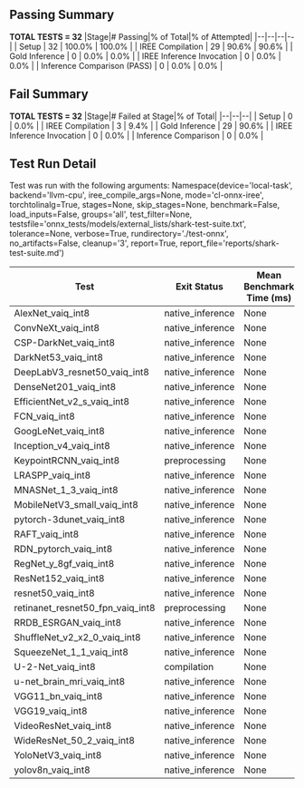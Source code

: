 ## Passing Summary

**TOTAL TESTS = 32**
|Stage|# Passing|% of Total|% of Attempted|
|--|--|--|--|
| Setup | 32 | 100.0% | 100.0% |
| IREE Compilation | 29 | 90.6% | 90.6% |
| Gold Inference | 0 | 0.0% | 0.0% |
| IREE Inference Invocation | 0 | 0.0% | 0.0% |
| Inference Comparison (PASS) | 0 | 0.0% | 0.0% |
## Fail Summary

**TOTAL TESTS = 32**
|Stage|# Failed at Stage|% of Total|
|--|--|--|
| Setup | 0 | 0.0% |
| IREE Compilation | 3 | 9.4% |
| Gold Inference | 29 | 90.6% |
| IREE Inference Invocation | 0 | 0.0% |
| Inference Comparison | 0 | 0.0% |
## Test Run Detail
Test was run with the following arguments:
Namespace(device='local-task', backend='llvm-cpu', iree_compile_args=None, mode='cl-onnx-iree', torchtolinalg=True, stages=None, skip_stages=None, benchmark=False, load_inputs=False, groups='all', test_filter=None, testsfile='onnx_tests/models/external_lists/shark-test-suite.txt', tolerance=None, verbose=True, rundirectory='./test-onnx', no_artifacts=False, cleanup='3', report=True, report_file='reports/shark-test-suite.md')

| Test | Exit Status | Mean Benchmark Time (ms) | Notes |
|--|--|--|--|
| AlexNet_vaiq_int8 | native_inference | None | |
| ConvNeXt_vaiq_int8 | native_inference | None | |
| CSP-DarkNet_vaiq_int8 | native_inference | None | |
| DarkNet53_vaiq_int8 | native_inference | None | |
| DeepLabV3_resnet50_vaiq_int8 | native_inference | None | |
| DenseNet201_vaiq_int8 | native_inference | None | |
| EfficientNet_v2_s_vaiq_int8 | native_inference | None | |
| FCN_vaiq_int8 | native_inference | None | |
| GoogLeNet_vaiq_int8 | native_inference | None | |
| Inception_v4_vaiq_int8 | native_inference | None | |
| KeypointRCNN_vaiq_int8 | preprocessing | None | |
| LRASPP_vaiq_int8 | native_inference | None | |
| MNASNet_1_3_vaiq_int8 | native_inference | None | |
| MobileNetV3_small_vaiq_int8 | native_inference | None | |
| pytorch-3dunet_vaiq_int8 | native_inference | None | |
| RAFT_vaiq_int8 | native_inference | None | |
| RDN_pytorch_vaiq_int8 | native_inference | None | |
| RegNet_y_8gf_vaiq_int8 | native_inference | None | |
| ResNet152_vaiq_int8 | native_inference | None | |
| resnet50_vaiq_int8 | native_inference | None | |
| retinanet_resnet50_fpn_vaiq_int8 | preprocessing | None | |
| RRDB_ESRGAN_vaiq_int8 | native_inference | None | |
| ShuffleNet_v2_x2_0_vaiq_int8 | native_inference | None | |
| SqueezeNet_1_1_vaiq_int8 | native_inference | None | |
| U-2-Net_vaiq_int8 | compilation | None | |
| u-net_brain_mri_vaiq_int8 | native_inference | None | |
| VGG11_bn_vaiq_int8 | native_inference | None | |
| VGG19_vaiq_int8 | native_inference | None | |
| VideoResNet_vaiq_int8 | native_inference | None | |
| WideResNet_50_2_vaiq_int8 | native_inference | None | |
| YoloNetV3_vaiq_int8 | native_inference | None | |
| yolov8n_vaiq_int8 | native_inference | None | |
